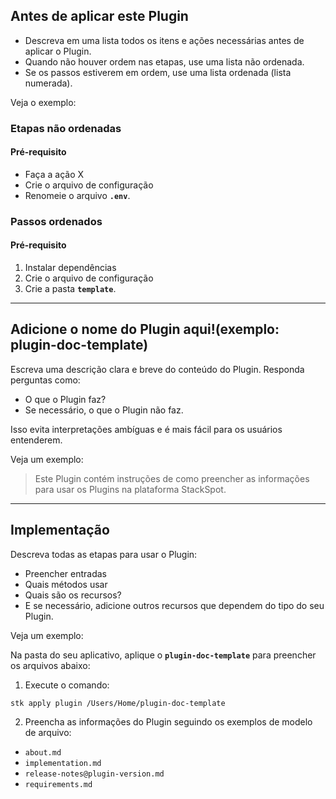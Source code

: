 ## Antes de aplicar este Plugin

- Descreva em uma lista todos os itens e ações necessárias antes de aplicar o Plugin.
- Quando não houver ordem nas etapas, use uma lista não ordenada.
- Se os passos estiverem em ordem, use uma lista ordenada (lista numerada).

Veja o exemplo:

### Etapas não ordenadas

#### Pré-requisito

- Faça a ação X
- Crie o arquivo de configuração
- Renomeie o arquivo **`.env`**.

### Passos ordenados

#### Pré-requisito

1. Instalar dependências
2. Crie o arquivo de configuração
3. Crie a pasta **`template`**.
---
## Adicione o nome do Plugin aqui!(exemplo: plugin-doc-template)

Escreva uma descrição clara e breve do conteúdo do Plugin. Responda perguntas como:

- O que o Plugin faz?
- Se necessário, o que o Plugin não faz.

Isso evita interpretações ambíguas e é mais fácil para os usuários entenderem.

Veja um exemplo:

> Este Plugin contém instruções de como preencher as informações para usar os Plugins na plataforma StackSpot.
---
## Implementação

Descreva todas as etapas para usar o Plugin:

- Preencher entradas
- Quais métodos usar
- Quais são os recursos?
- E se necessário, adicione outros recursos que dependem do tipo do seu Plugin.

Veja um exemplo:

Na pasta do seu aplicativo, aplique o **`plugin-doc-template`** para preencher os arquivos abaixo:

1. Execute o comando:

```
stk apply plugin /Users/Home/plugin-doc-template
```

2. Preencha as informações do Plugin seguindo os exemplos de modelo de arquivo:

- `about.md`
- `implementation.md`
- `release-notes@plugin-version.md`
- `requirements.md`